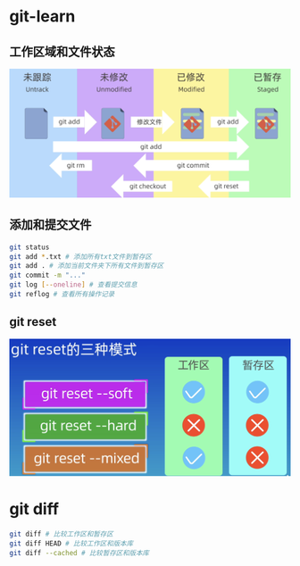 
# git-learn
## 工作区域和文件状态
![](images/1.png)

## 添加和提交文件
```bash
git status
git add *.txt # 添加所有txt文件到暂存区
git add . # 添加当前文件夹下所有文件到暂存区
git commit -m "..."
git log [--oneline] # 查看提交信息
git reflog # 查看所有操作记录
```

## git reset
![](images/2.png)

# git diff
```bash
git diff # 比较工作区和暂存区
git diff HEAD # 比较工作区和版本库
git diff --cached # 比较暂存区和版本库
```